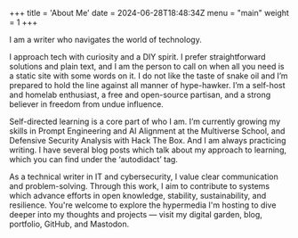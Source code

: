 +++
title = 'About Me'
date = 2024-06-28T18:48:34Z
menu = "main"
weight = 1
+++

I am a writer who navigates the world of technology.

I approach tech with curiosity and a DIY spirit. I prefer straightforward solutions and plain text, and I am the person to call on when all you need is a static site with some words on it. I do not like the taste of snake oil and I’m prepared to hold the line against all manner of hype-hawker. I’m a self-host and homelab enthusiast, a free and open-source partisan, and a strong believer in freedom from undue influence.

Self-directed learning is a core part of who I am. I’m currently growing my skills in Prompt Engineering and AI Alignment at the Multiverse School, and Defensive Security Analysis with Hack The Box. And I am always practicing writing. I have several blog posts which talk about my approach to learning, which you can find under the ‘autodidact’ tag. 

As a technical writer in IT and cybersecurity, I value clear communication and problem-solving. Through this work, I aim to contribute to systems which advance efforts in open knowledge, stability, sustainability, and resilience. You're welcome to explore the hypermedia I'm hosting to dive deeper into my thoughts and projects — visit my digital garden, blog, portfolio, GitHub, and Mastodon.
